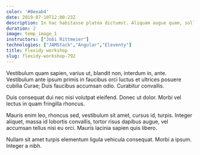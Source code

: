```yaml
---
color: '#0eeab4'
date: 2019-07-10T12:00:23Z
description: In hac habitasse platea dictumst. Aliquam augue quam, sollicitudin vitae, consectetuer eget, rutrum at, lorem.
duration: 2
image: temp_image_1
instructors: ["Jobi Rittmeier"]
technologies: ["JAMStack","Angular","Eleventy"]
title: Flexidy workshop
slug: flexidy-workshop-792
---
```

Vestibulum quam sapien, varius ut, blandit non, interdum in, ante. Vestibulum ante ipsum primis in faucibus orci luctus et ultrices posuere cubilia Curae; Duis faucibus accumsan odio. Curabitur convallis.

Duis consequat dui nec nisi volutpat eleifend. Donec ut dolor. Morbi vel lectus in quam fringilla rhoncus.

Mauris enim leo, rhoncus sed, vestibulum sit amet, cursus id, turpis. Integer aliquet, massa id lobortis convallis, tortor risus dapibus augue, vel accumsan tellus nisi eu orci. Mauris lacinia sapien quis libero.

Nullam sit amet turpis elementum ligula vehicula consequat. Morbi a ipsum. Integer a nibh.
